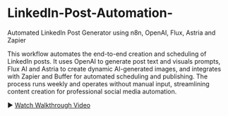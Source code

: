 # LinkedIn-Post-Automation-
Automated LinkedIn Post Generator using n8n, OpenAI, Flux, Astria and Zapier

This workflow automates the end-to-end creation and scheduling of LinkedIn posts. It uses OpenAI to generate post text and visuals prompts, Flux AI and Astria to create dynamic AI-generated images, and integrates with Zapier and Buffer for automated scheduling and publishing. The process runs weekly and operates without manual input, streamlining content creation for professional social media automation.


▶️ [Watch Walkthrough Video](https://youtu.be/eqjtENlUoqM)


